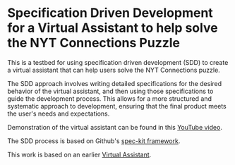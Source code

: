 # Specification Driven Development for a Virtual Assistant to help solve the NYT Connections Puzzle

This is a testbed for using specification driven development (SDD) to create a virtual assistant that can help users solve the NYT Connections puzzle.

The SDD approach involves writing detailed specifications for the desired behavior of the virtual assistant, and then using those specifications to guide the development process. This allows for a more structured and systematic approach to development, ensuring that the final product meets the user's needs and expectations.

Demonstration of the virtual assistant can be found in this [YouTube video](https://youtu.be/CCN1rIrbaMQ).

The SDD process is based on Github's [spec-kit framework](https://github.com/github/spec-kit).

This work is based on an earlier [Virtual Assistant](https://github.com/jimthompson5802/connection_solver).
